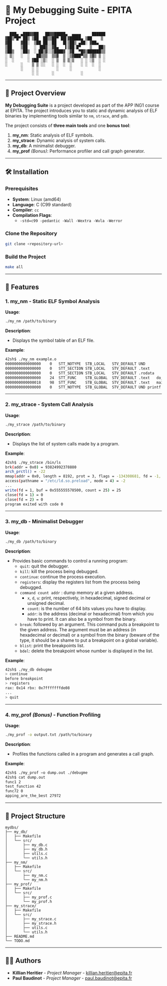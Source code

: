 # 🚀 My Debugging Suite - EPITA Project
```
  ███▄ ▄███▓▓██   ██▓▓█████▄  ▄▄▄▄     ██████ 
▓██▒▀█▀ ██▒ ▒██  ██▒▒██▀ ██▌▓█████▄ ▒██    ▒ 
▓██    ▓██░  ▒██ ██░░██   █▌▒██▒ ▄██░ ▓██▄   
▒██    ▒██   ░ ▐██▓░░▓█▄   ▌▒██░█▀    ▒   ██▒
▒██▒   ░██▒  ░ ██▒▓░░▒████▓ ░▓█  ▀█▓▒██████▒▒
░ ▒░   ░  ░   ██▒▒▒  ▒▒▓  ▒ ░▒▓███▀▒▒ ▒▓▒ ▒ ░
░  ░      ░ ▓██ ░▒░  ░ ▒  ▒ ▒░▒   ░ ░ ░▒  ░ ░
░      ░    ▒ ▒ ░░   ░ ░  ░  ░    ░ ░  ░  ░  
       ░    ░ ░        ░     ░            ░  
            ░ ░      ░            ░          
```

---

## 📖 Project Overview

**My Debugging Suite** is a project developed as part of the APP ING1 course at EPITA. The project introduces you to static and dynamic analysis of ELF binaries by implementing tools similar to `nm`, `strace`, and `gdb`.

The project consists of **three main tools** and one **bonus tool**:
1. **my_nm**: Static analysis of ELF symbols.
2. **my_strace**: Dynamic analysis of system calls.
3. **my_db**: A minimalist debugger.
4. **my_prof** *(Bonus)*: Performance profiler and call graph generator.

---

## 🛠️ Installation

### Prerequisites

- **System**: Linux (amd64)
- **Language**: C (C99 standard)
- **Compiler**: `cc`
- **Compilation Flags**:
    - `-std=c99 -pedantic -Wall -Wextra -Wvla -Werror`

### Clone the Repository

```bash
git clone <repository-url>
```

### Build the Project

```bash
make all
```

---

## 🚀 Features

### 1. **my_nm** - Static ELF Symbol Analysis
**Usage**:
```bash
./my_nm /path/to/binary
```
**Description**:
- Displays the symbol table of an ELF file.

**Example**:
```bash
42sh$ ./my_nm example.o
0000000000000000	0	STT_NOTYPE	STB_LOCAL	STV_DEFAULT	UND
0000000000000000	0	STT_SECTION	STB_LOCAL	STV_DEFAULT	.text
0000000000000000	0	STT_SECTION	STB_LOCAL	STV_DEFAULT	.rodata
0000000000000000	24	STT_FUNC	STB_GLOBAL	STV_DEFAULT	.text	do_calc
0000000000000018	98	STT_FUNC	STB_GLOBAL	STV_DEFAULT	.text	main
0000000000000000	0	STT_NOTYPE	STB_GLOBAL	STV_DEFAULT	UND	printf
```

---

### 2. **my_strace** - System Call Analysis
**Usage**:
```bash
./my_strace /path/to/binary
```
**Description**:
- Displays the list of system calls made by a program.

**Example**:
```bash
42sh$ ./my_strace /bin/ls
brk(addr = 0x0) = 93824992378880
arch_prctl() = -22
mmap(addr = 0x0, length = 8192, prot = 3, flags = -134308681, fd = -1, offset = 0) = 140737353854976
access(pathname = "/etc/ld.so.preload", mode = 4) = -2
...
write(fd = 1, buf = 0x555555578500, count = 25) = 25
close(fd = 1) = 0
close(fd = 2) = 0
program exited with code 0
```

---

### 3. **my_db** - Minimalist Debugger
**Usage**:
```bash
./my_db /path/to/binary
```
**Description**:
- Provides basic commands to control a running program:
    - `quit`: quit the debugger.
    - `kill`: kill the process being debugged.
    - `continue`: continue the process execution.
    - `registers`: display the registers list from the process being debugged.
    - `command count addr` : dump memory at a given address.
      - `x`, `d`, `u`: print, respectively, in hexadecimal, signed decimal or unsigned decimal.
      - `count`: is the number of 64 bits values you have to display.
      - `addr`: is the address (decimal or hexadecimal) from which you have to print. It can also be a symbol from the binary.
    - `break`: followed by an argument. This command puts a breakpoint to the given address. The argument must be an address (in hexadecimal or decimal) or a symbol from the binary (beware of the type, it should be a shame to put a breakpoint on a global variable).
    - `blist`: print the breakpoints list.
    - `bdel`: delete the breakpoint whose number is displayed in the list.

**Example**:
```bash
42sh$ ./my_db debugme
> continue
before breakpoint
> registers
rax: 0x14 rbx: 0x7fffffffde08
...
> quit
```

---

### 4. **my_prof** *(Bonus)* - Function Profiling
**Usage**:
```bash
./my_prof -o output.txt /path/to/binary
```
**Description**:
- Profiles the functions called in a program and generates a call graph.

**Example**:
```bash
42sh$ ./my_prof −o dump.out ./debugme
42sh$ cat dump.out
func1 2
test_function 42
func72 0
apping_are_the_best 27972
```

---

## 📂 Project Structure

```
mydbs/
├── my_db/
│   ├── Makefile
│   └── src/
│       ├── my_db.c
│       ├── my_db.h
│       ├── utils.c
│       └── utils.h
├── my_nm/
│   ├── Makefile
│   └── src/
│       ├── my_nm.c
│       └── my_nm.h
├── my_prof/
│   ├── Makefile
│   └── src/
│       ├── my_prof.c
│       └── my_prof.h
├── my_strace/
│   ├── Makefile
│   └── src/
│       ├── my_strace.c
│       ├── my_strace.h
│       ├── utils.c
│       └── utils.h
├── README.md
└── TODO.md
```

---

## 👨‍💻 Authors

- **Killian Heritier** - *Project Manager* - [killian.heritier@epita.fr](mailto:killian.heritier@epita.fr)
- **Paul Baudinot** - *Project Manager* - [paul.baudinot@epita.fr](mailto:paul.baudinot@epita.fr)

